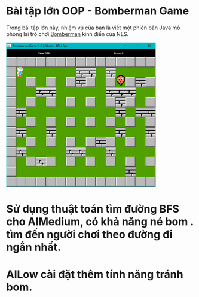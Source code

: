 # Bài tập lớn OOP - Bomberman Game

Trong bài tập lớn này, nhiệm vụ của bạn là viết một phiên bản Java mô phỏng lại trò chơi [Bomberman](https://www.youtube.com/watch?v=mKIOVwqgSXM) kinh điển của NES.

<img src="res/demo.png" alt="drawing" width="400"/>


# Sử dụng thuật toán tìm đường BFS  cho AIMedium, có khả năng né bom . tìm đến người chơi theo đường đi ngắn nhất.

# AILow cài đặt thêm tính năng tránh bom.






